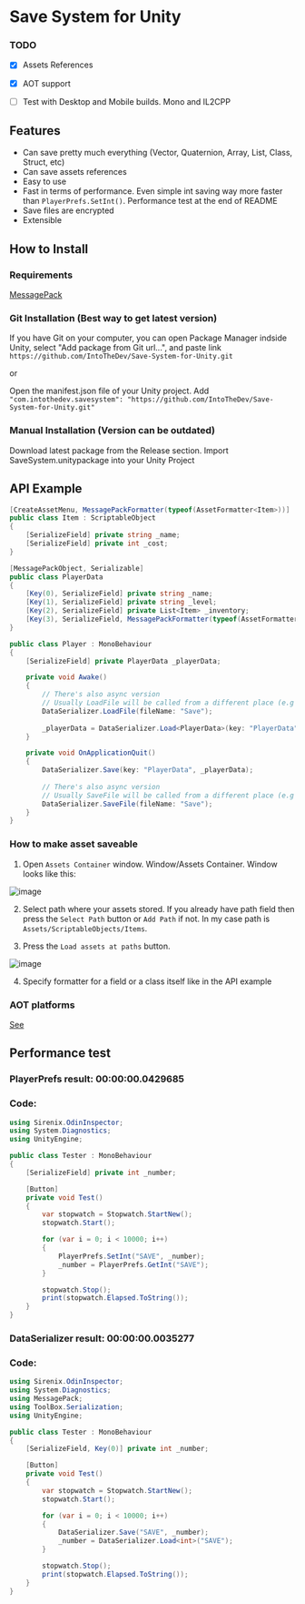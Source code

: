 # Save System for Unity

### TODO
- [x] Assets References
- [x] AOT support
- [ ] Test with Desktop and Mobile builds. Mono and IL2CPP


## Features
- Can save pretty much everything (Vector, Quaternion, Array, List, Class, Struct, etc)
- Can save assets references
- Easy to use
- Fast in terms of performance. Even simple int saving way more faster than ```PlayerPrefs.SetInt()```. Performance test at the end of README
- Save files are encrypted
- Extensible

## How to Install

### Requirements
[MessagePack](https://github.com/neuecc/MessagePack-CSharp)


### Git Installation (Best way to get latest version)

If you have Git on your computer, you can open Package Manager indside Unity, select "Add package from Git url...", and paste link ```https://github.com/IntoTheDev/Save-System-for-Unity.git```

or

Open the manifest.json file of your Unity project.
Add ```"com.intothedev.savesystem": "https://github.com/IntoTheDev/Save-System-for-Unity.git"```

### Manual Installation (Version can be outdated)
Download latest package from the Release section.
Import SaveSystem.unitypackage into your Unity Project


## API Example
```csharp
[CreateAssetMenu, MessagePackFormatter(typeof(AssetFormatter<Item>))]
public class Item : ScriptableObject
{
    [SerializeField] private string _name;
    [SerializeField] private int _cost;
}

[MessagePackObject, Serializable]
public class PlayerData
{
    [Key(0), SerializeField] private string _name;
    [Key(1), SerializeField] private string _level;
    [Key(2), SerializeField] private List<Item> _inventory;
    [Key(3), SerializeField, MessagePackFormatter(typeof(AssetFormatter<Sprite>))] private Sprite _icon;
}

public class Player : MonoBehaviour
{
    [SerializeField] private PlayerData _playerData;

    private void Awake()
    {
        // There's also async version
        // Usually LoadFile will be called from a different place (e.g load menu, bootstrap) but for simplicity of example I called it here
        DataSerializer.LoadFile(fileName: "Save");
        
        _playerData = DataSerializer.Load<PlayerData>(key: "PlayerData");
    }

    private void OnApplicationQuit()
    {     
        DataSerializer.Save(key: "PlayerData", _playerData);
        
        // There's also async version
        // Usually SaveFile will be called from a different place (e.g save menu) but for simplicity of example I called it here
        DataSerializer.SaveFile(fileName: "Save");
    }
}
```

### How to make asset saveable

1. Open ```Assets Container``` window. Window/Assets Container. Window looks like this:

![image](https://user-images.githubusercontent.com/53948684/117006513-f7dd9a80-ad01-11eb-8c14-bd665a88dfe2.png)

2. Select path where your assets stored. If you already have path field then press the ```Select Path``` button or ```Add Path``` if not. In my case path is ```Assets/ScriptableObjects/Items```.

3. Press the ```Load assets at paths``` button.

![image](https://user-images.githubusercontent.com/53948684/117006947-776b6980-ad02-11eb-997c-e9108e5c3f97.png)

4. Specify formatter for a field or a class itself like in the API example

### AOT platforms

[See](https://github.com/neuecc/MessagePack-CSharp#aot-code-generation-support-for-unityxamarin)

## Performance test

### PlayerPrefs result: 00:00:00.0429685
### Code:

```csharp
using Sirenix.OdinInspector;
using System.Diagnostics;
using UnityEngine;

public class Tester : MonoBehaviour
{
    [SerializeField] private int _number;

    [Button]
    private void Test()
    {
        var stopwatch = Stopwatch.StartNew();
        stopwatch.Start();

        for (var i = 0; i < 10000; i++)
        {
            PlayerPrefs.SetInt("SAVE", _number);
            _number = PlayerPrefs.GetInt("SAVE");
        }

        stopwatch.Stop();
        print(stopwatch.Elapsed.ToString());
    }
}
```

### DataSerializer result: 00:00:00.0035277
### Code:

```csharp
using Sirenix.OdinInspector;
using System.Diagnostics;
using MessagePack;
using ToolBox.Serialization;
using UnityEngine;

public class Tester : MonoBehaviour
{
    [SerializeField, Key(0)] private int _number;

    [Button]
    private void Test()
    {
        var stopwatch = Stopwatch.StartNew();
        stopwatch.Start();

        for (var i = 0; i < 10000; i++)
        {
            DataSerializer.Save("SAVE", _number);
            _number = DataSerializer.Load<int>("SAVE");
        }

        stopwatch.Stop();
        print(stopwatch.Elapsed.ToString());
    }
}
```
